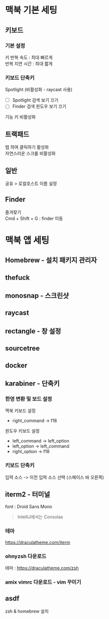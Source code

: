 # 맥북 기본 세팅 

## 키보드

### 기본 설정 

키 반복 속도 : 최대 빠르게 \
반복 지연 시간 : 최대 짧게

### 키보드 단축키 

Spotlight (비활성화 - raycast 사용)
  - [ ] Spotlight 검색 보기 끄기 
  - [ ] Finder 검색 윈도우 보기 끄기 

기능 키 비활성화

## 트랙패드

탭 하여 클릭하기 활성화 \
자연스러운 스크롤 비활성화

## 일반  

공유 > 로컬호스트 이름 설정

## Finder 

즐겨찾기 \
Cmd + Shift + G : finder 이동 

# 맥북 앱 세팅 

## Homebrew - 설치 패키지 관리자

## thefuck 

## monosnap - 스크린샷

## raycast 

## rectangle - 창 설정 

## sourcetree

## docker 

## karabiner - 단축키

### 한영 변환 및 보드 설정  

맥북 키보드 설정
+ right_command -> f18

윈도우 키보드 설정
+ left_command -> left_option
+ left_option -> left_command
+ right_option -> f18

### 키보드 단축키 

입력 소스 -> 이전 입력 소스 선택 (스페이스 바 오른쪽)

## iterm2 - 터미널
font : Droid Sans Mono
> IntelliJ에서는 Consolas

### 테마 
https://draculatheme.com/iterm

### ohnyzsh 다운로드

테마 : https://draculatheme.com/zsh

### amix vimrc 다운로드 - vim 꾸미기 

## asdf 

zsh & homebrew 설치 


